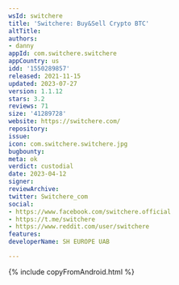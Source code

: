 ```yaml
---
wsId: switchere
title: 'Switchere: Buy&Sell Crypto BTC'
altTitle: 
authors:
- danny
appId: com.switchere.switchere
appCountry: us
idd: '1550289857'
released: 2021-11-15
updated: 2023-07-27
version: 1.1.12
stars: 3.2
reviews: 71
size: '41289728'
website: https://switchere.com/
repository: 
issue: 
icon: com.switchere.switchere.jpg
bugbounty: 
meta: ok
verdict: custodial
date: 2023-04-12
signer: 
reviewArchive: 
twitter: Switchere_com
social:
- https://www.facebook.com/switchere.official
- https://t.me/switchere
- https://www.reddit.com/user/switchere
features: 
developerName: SH EUROPE UAB

---
```


{% include copyFromAndroid.html %}

